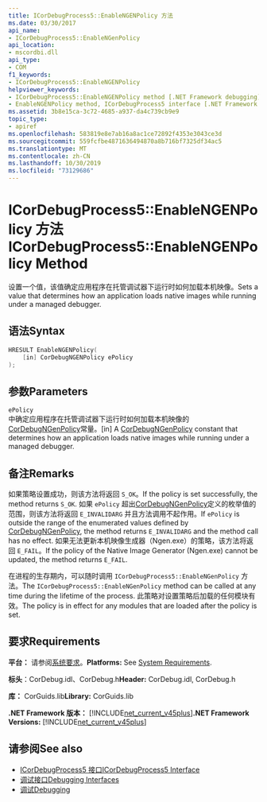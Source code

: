 ```yaml
---
title: ICorDebugProcess5::EnableNGENPolicy 方法
ms.date: 03/30/2017
api_name:
- ICorDebugProcess5::EnableNGenPolicy
api_location:
- mscordbi.dll
api_type:
- COM
f1_keywords:
- ICorDebugProcess5::EnableNGENPolicy
helpviewer_keywords:
- ICorDebugProcess5::EnableNGENPolicy method [.NET Framework debugging]
- EnableNGENPolicy method, ICorDebugProcess5 interface [.NET Framework debugging]
ms.assetid: 3b8e15ca-3c72-4685-a937-da4c739cb9e9
topic_type:
- apiref
ms.openlocfilehash: 583819e8e7ab16a8ac1ce72892f4353e3043ce3d
ms.sourcegitcommit: 559fcfbe4871636494870a8b716bf7325df34ac5
ms.translationtype: MT
ms.contentlocale: zh-CN
ms.lasthandoff: 10/30/2019
ms.locfileid: "73129686"
---
```

# <a name="icordebugprocess5enablengenpolicy-method"></a><span data-ttu-id="fb018-102">ICorDebugProcess5::EnableNGENPolicy 方法</span><span class="sxs-lookup"><span data-stu-id="fb018-102">ICorDebugProcess5::EnableNGENPolicy Method</span></span>
<span data-ttu-id="fb018-103">设置一个值，该值确定应用程序在托管调试器下运行时如何加载本机映像。</span><span class="sxs-lookup"><span data-stu-id="fb018-103">Sets a value that determines how an application loads native images while running under a managed debugger.</span></span>  
  
## <a name="syntax"></a><span data-ttu-id="fb018-104">语法</span><span class="sxs-lookup"><span data-stu-id="fb018-104">Syntax</span></span>  
  
```cpp  
HRESULT EnableNGENPolicy(  
    [in] CorDebugNGENPolicy ePolicy  
);  
```  
  
## <a name="parameters"></a><span data-ttu-id="fb018-105">参数</span><span class="sxs-lookup"><span data-stu-id="fb018-105">Parameters</span></span>  
 `ePolicy`  
 <span data-ttu-id="fb018-106">中确定应用程序在托管调试器下运行时如何加载本机映像的[CorDebugNGenPolicy](../../../../docs/framework/unmanaged-api/debugging/cordebugngenpolicy-enumeration.md)常量。</span><span class="sxs-lookup"><span data-stu-id="fb018-106">[in] A [CorDebugNGenPolicy](../../../../docs/framework/unmanaged-api/debugging/cordebugngenpolicy-enumeration.md) constant that determines how an application loads native images while running under a managed debugger.</span></span>  
  
## <a name="remarks"></a><span data-ttu-id="fb018-107">备注</span><span class="sxs-lookup"><span data-stu-id="fb018-107">Remarks</span></span>  
 <span data-ttu-id="fb018-108">如果策略设置成功，则该方法将返回 `S_OK`。</span><span class="sxs-lookup"><span data-stu-id="fb018-108">If the policy is set successfully, the method returns `S_OK`.</span></span> <span data-ttu-id="fb018-109">如果 `ePolicy` 超出[CorDebugNGenPolicy](../../../../docs/framework/unmanaged-api/debugging/cordebugngenpolicy-enumeration.md)定义的枚举值的范围，则该方法将返回 `E_INVALIDARG` 并且方法调用不起作用。</span><span class="sxs-lookup"><span data-stu-id="fb018-109">If `ePolicy` is outside the range of the enumerated values defined by [CorDebugNGenPolicy](../../../../docs/framework/unmanaged-api/debugging/cordebugngenpolicy-enumeration.md), the method returns `E_INVALIDARG` and the method call has no effect.</span></span> <span data-ttu-id="fb018-110">如果无法更新本机映像生成器（Ngen.exe）的策略，该方法将返回 `E_FAIL`。</span><span class="sxs-lookup"><span data-stu-id="fb018-110">If the policy of the Native Image Generator (Ngen.exe) cannot be updated, the method returns `E_FAIL`.</span></span>  
  
 <span data-ttu-id="fb018-111">在进程的生存期内，可以随时调用 `ICorDebugProcess5::EnableNGenPolicy` 方法。</span><span class="sxs-lookup"><span data-stu-id="fb018-111">The `ICorDebugProcess5::EnableNGenPolicy` method can be called at any time during the lifetime of the process.</span></span> <span data-ttu-id="fb018-112">此策略对设置策略后加载的任何模块有效。</span><span class="sxs-lookup"><span data-stu-id="fb018-112">The policy is in effect for any modules that are loaded after the policy is set.</span></span>  
  
## <a name="requirements"></a><span data-ttu-id="fb018-113">要求</span><span class="sxs-lookup"><span data-stu-id="fb018-113">Requirements</span></span>  
 <span data-ttu-id="fb018-114">**平台：** 请参阅[系统要求](../../../../docs/framework/get-started/system-requirements.md)。</span><span class="sxs-lookup"><span data-stu-id="fb018-114">**Platforms:** See [System Requirements](../../../../docs/framework/get-started/system-requirements.md).</span></span>  
  
 <span data-ttu-id="fb018-115">**标头**：CorDebug.idl、CorDebug.h</span><span class="sxs-lookup"><span data-stu-id="fb018-115">**Header:** CorDebug.idl, CorDebug.h</span></span>  
  
 <span data-ttu-id="fb018-116">**库：** CorGuids.lib</span><span class="sxs-lookup"><span data-stu-id="fb018-116">**Library:** CorGuids.lib</span></span>  
  
 <span data-ttu-id="fb018-117">**.NET Framework 版本：** [!INCLUDE[net_current_v45plus](../../../../includes/net-current-v45plus-md.md)]</span><span class="sxs-lookup"><span data-stu-id="fb018-117">**.NET Framework Versions:** [!INCLUDE[net_current_v45plus](../../../../includes/net-current-v45plus-md.md)]</span></span>  
  
## <a name="see-also"></a><span data-ttu-id="fb018-118">请参阅</span><span class="sxs-lookup"><span data-stu-id="fb018-118">See also</span></span>

- [<span data-ttu-id="fb018-119">ICorDebugProcess5 接口</span><span class="sxs-lookup"><span data-stu-id="fb018-119">ICorDebugProcess5 Interface</span></span>](../../../../docs/framework/unmanaged-api/debugging/icordebugprocess5-interface.md)
- [<span data-ttu-id="fb018-120">调试接口</span><span class="sxs-lookup"><span data-stu-id="fb018-120">Debugging Interfaces</span></span>](../../../../docs/framework/unmanaged-api/debugging/debugging-interfaces.md)
- [<span data-ttu-id="fb018-121">调试</span><span class="sxs-lookup"><span data-stu-id="fb018-121">Debugging</span></span>](../../../../docs/framework/unmanaged-api/debugging/index.md)
